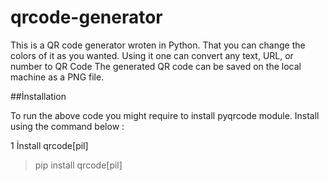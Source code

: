 # qrcode-generator

This is a QR code generator wroten in Python.
That you can change the colors of it as you wanted.
Using it one can convert any text, URL, or number to QR Code
The generated QR code can be saved on the local machine as a PNG file.

##İnstallation

To run the above code you might require to install pyqrcode module. Install using the command below :

1 İnstall qrcode[pil]
>pip install qrcode[pil]

